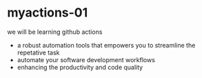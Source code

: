 # myactions-01
we will be learning github actions
- a robust automation tools that empowers you to streamline the repetative task
- automate your software development workflows
- enhancing the productivity and code quality
